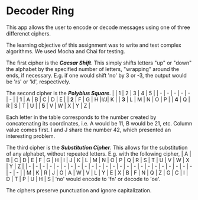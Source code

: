# Decoder Ring

This app allows the user to encode or decode messages using one of three differenct ciphers.

The learning objective of this assignment was to write and test complex algorithms.
We used Mocha and Chai for testing.

The first cipher is the ***Caesar Shift***.
This simply shifts letters "up" or "down" the alphabet by the specified number of letters, "wrapping" around the ends, if necessary.
E.g. if one would shift 'no' by 3 or -3, the output would be 'rs' or 'kl', respectively.

The second cipher is the ***Polybius Square***.
|   | 1 | 2 | 3 | 4 | 5 |
| - | - | - | - | - | - |
| **1** | A | B | C | D | E |
| **2** | F | G | H |I/J| K |
| **3** | L | M | N | O | P |
| **4** | Q | R | S | T | U |
| **5** | V | W | X | Y | Z |

Each letter in the table corresponds to the number created by concatenating its coordinates, i.e. A would be 11, B would be 21, etc.
Column value comes first. I and J share the number 42, which presented an interesting problem.

The third cipher is the ***Substitution Cipher***.
This allows for the substitution of any alphabet, without repeated letters. E.g. with the following cipher,
| A | B | C | D | E | F | G | H | I | J | K | L | M | N | O | P | Q | R | S | T | U | V | W | X | Y | Z |
| - | - | - | - | - | - | - | - | - | - | - | - | - | - | - | - | - | - | - | - | - | - | - | - | - | - |
| M | K | R | J | O | A | W | V | L | Y | E | X | B | F | N | Q | Z | G | C | I | D | T | P | U | H | S |
'no' would encode to 'fn' or decode to 'oe'.

The ciphers preserve punctuation and ignore capitalization.

